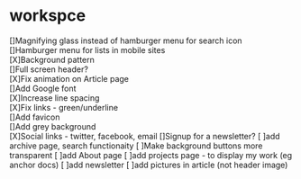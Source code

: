 # workspce
[]Magnifying glass instead of hamburger menu for search icon  
[]Hamburger menu for lists in mobile sites  
[X]Background pattern  
[]Full screen header?  
[X]Fix animation on Article page  
[]Add Google font  
[X]Increase line spacing  
[X]Fix links - green/underline  
[]Add favicon  
[]Add grey background  
[X]Social links - twitter, facebook, email
[]Signup for a newsletter?
[ ]add archive page, search functionaity
[ ]Make background buttons more transparent
[ ]add About page
[ ]add projects page - to display my work (eg anchor docs)
[ ]add newsletter
[ ]add pictures in article (not header image) 

